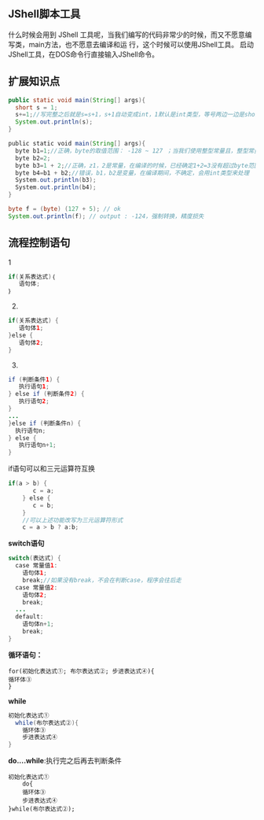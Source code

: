 ##  JShell脚本工具

什么时候会用到 JShell 工具呢，当我们编写的代码非常少的时候，而又不愿意编写类，main方法，也不愿意去编译和运
行，这个时候可以使用JShell工具。
启动JShell工具，在DOS命令行直接输入JShell命令。

## 扩展知识点

```java
public static void main(String[] args){
  short s = 1;
  s+=1;//写完整之后就是s=s+1，s+1自动变成int，1默认是int类型，等号两边一边是short，一边是int类型，报错
  System.out.println(s);
}
```

```java
public static void main(String[] args){
  byte b1=1;//正确，byte的取值范围： -128 ~ 127 ；当我们使用整型常量且，整型常量没有超过范围，是不会报错的，因此，java允许这样的赋值 ；
  byte b2=2;
  byte b3=1 + 2;//正确，z1，2是常量，在编译的时候，已经确定1+2=3没有超过byte范围，可以复制给b3
  byte b4=b1 + b2;//错误，b1，b2是变量，在编译期间，不确定，会用int类型来处理
  System.out.println(b3);
  System.out.println(b4);
}
```

```java
byte f = (byte) (127 + 5); // ok 
System.out.println(f); // output : -124，强制转换，精度损失
```

## 流程控制语句

1

```java
if(关系表达式)｛
   语句体;  
｝
```

2.

```java
if(关系表达式) {
   语句体1;  
}else {
   语句体2;  
}
```

3.

```JAVA
if (判断条件1) {
   执行语句1;  
} else if (判断条件2) {
   执行语句2;  
}
...
}else if (判断条件n) {
  执行语句n;   
} else {
   执行语句n+1;  
}
```

if语句可以和三元运算符互换

```java
if(a > b) {
       c = a;  
    } else {
       c = b;  
    }
    //可以上述功能改写为三元运算符形式
    c = a > b ? a:b;
```

**switch语句**

```java
switch(表达式) {
  case 常量值1:
    语句体1;
    break;//如果没有break，不会在判断case，程序会往后走
  case 常量值2:
    语句体2;
    break;
  ...
  default:
    语句体n+1;
    break;
}
```

**循环语句：**

```
for(初始化表达式①; 布尔表达式②; 步进表达式④){
循环体③        
}
```

**while**

```java
初始化表达式①
  while(布尔表达式②){
    循环体③
    步进表达式④
}
```

**do....while**:执行完之后再去判断条件

```
初始化表达式①
    do{
    循环体③
    步进表达式④
}while(布尔表达式②);
```